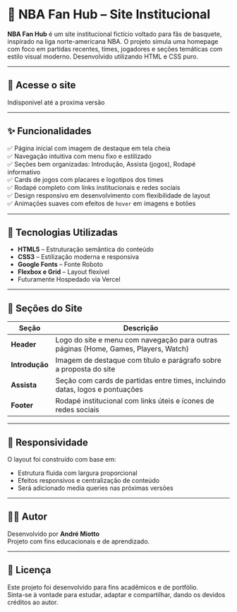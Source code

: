 # 🏀 NBA Fan Hub – Site Institucional

**NBA Fan Hub** é um site institucional fictício voltado para fãs de basquete, inspirado na liga norte-americana NBA. O projeto simula uma homepage com foco em partidas recentes, times, jogadores e seções temáticas com estilo visual moderno. Desenvolvido utilizando HTML e CSS puro.

---

## 🔗 Acesse o site  
Indisponivel até a proxima versão

---

## ✨ Funcionalidades

✅ Página inicial com imagem de destaque em tela cheia  
✅ Navegação intuitiva com menu fixo e estilizado  
✅ Seções bem organizadas: Introdução, Assista (jogos), Rodapé informativo  
✅ Cards de jogos com placares e logotipos dos times  
✅ Rodapé completo com links institucionais e redes sociais  
✅ Design responsivo em desenvolvimento com flexibilidade de layout  
✅ Animações suaves com efeitos de `hover` em imagens e botões  

---

## 🧪 Tecnologias Utilizadas

- **HTML5** – Estruturação semântica do conteúdo  
- **CSS3** – Estilização moderna e responsiva  
- **Google Fonts** – Fonte Roboto  
- **Flexbox e Grid** – Layout flexível
- Futuramente Hospedado via Vercel

---

## 📸 Seções do Site

| Seção      | Descrição |
|------------|-----------|
| **Header** | Logo do site e menu com navegação para outras páginas (Home, Games, Players, Watch) |
| **Introdução** | Imagem de destaque com título e parágrafo sobre a proposta do site |
| **Assista** | Seção com cards de partidas entre times, incluindo datas, logos e pontuações |
| **Footer** | Rodapé institucional com links úteis e ícones de redes sociais |

---

## 📱 Responsividade

O layout foi construído com base em:

- Estrutura fluida com largura proporcional
- Efeitos responsivos e centralização de conteúdo  
- Será adicionado media queries nas próximas versões 

---

## 👨‍💻 Autor

Desenvolvido por **André Miotto**  
Projeto com fins educacionais e de aprendizado.

---

## 📝 Licença

Este projeto foi desenvolvido para fins acadêmicos e de portfólio.  
Sinta-se à vontade para estudar, adaptar e compartilhar, dando os devidos créditos ao autor.
